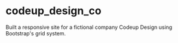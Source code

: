# codeup_design_co
Built a responsive site for a fictional company Codeup Design using Bootstrap's grid system.
